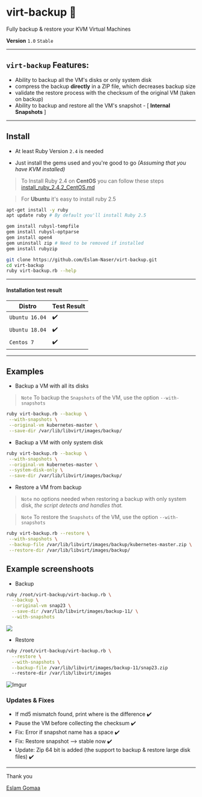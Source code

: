 # virt-backup :rocket:
Fully backup & restore your KVM Virtual Machines 

**Version**  `1.0` `Stable` 

---

## `virt-backup` Features:

* Ability to backup all the VM's disks or only system disk
* compress the backup **directly** in a ZIP file, which decreases backup size
* validate the restore process with the checksum of the original VM (taken on backup)
* Ability to backup and restore all the VM's snapshot - [ **Internal Snapshots** ]


---

## Install

* At least Ruby Version `2.4` is needed

* Just install the gems used and you're good to go *(Assuming that you have KVM installed)*



> To Install Ruby 2.4 on **CentOS** you can follow these steps [install_ruby_2.4.2_CentOS.md](docs/install_ruby_2.4.2_CentOS.md)



> For **Ubuntu** it's easy to install ruby 2.5
```bash
apt-get install -y ruby
apt update ruby # By default you'll install Ruby 2.5
```

```bash
gem install rubysl-tempfile
gem install rubysl-optparse
gem install open4
gem uninstall zip # Need to be removed if installed
gem install rubyzip
```

```bash
git clone https://github.com/Eslam-Naser/virt-backup.git
cd virt-backup
ruby virt-backup.rb --help
```

---

#### Installation test result

| Distro         | Test Result |
| -------------- | ----------- |
| `Ubuntu 16.04` | ✔️           |
| `Ubuntu 18.04` | ✔️           |
| `Centos 7`     | ✔️           |


---

## Examples

* Backup a VM with all its disks

> `Note` To backup the `Snapshots` of the VM, use the option `--with-snapshots`

```bash
ruby virt-backup.rb --backup \
 --with-snapshots \
 --original-vm kubernetes-master \
 --save-dir /var/lib/libvirt/images/backup/
```

* Backup a VM with only system disk

```bash
ruby virt-backup.rb --backup \
 --with-snapshots \
 --original-vm kubernetes-master \
 --system-disk-only \
 --save-dir /var/lib/libvirt/images/backup/
```

* Restore a VM from backup

> `Note` no options needed when restoring a backup with only system disk, *the script detects and handles that.*

> `Note` To restore the `Snapshots` of the VM, use the option `--with-snapshots`

```bash
ruby virt-backup.rb --restore \
 --with-snapshots \
 --backup-file /var/lib/libvirt/images/backup/kubernetes-master.zip \
 --restore-dir /var/lib/libvirt/images/backup/
```

## Example screenshoots



* Backup

```bash
ruby /root/virt-backup/virt-backup.rb \
  --backup \
  --original-vm snap23 \
  --save-dir /var/lib/libvirt/images/backup-11/ \
  --with-snapshots
```

![](https://i.imgur.com/msxoiYc.png)



* Restore

```bash
ruby /root/virt-backup/virt-backup.rb \
  --restore \
  --with-snapshots \
  --backup-file /var/lib/libvirt/images/backup-11/snap23.zip 
  --restore-dir /var/lib/libvirt/images
```

![Imgur](https://i.imgur.com/Uoh7Zpq.png)





### Updates & Fixes

* If md5 mismatch found, print where is the difference ✔️
* Pause the VM before collecting the checksum ✔️
* Fix: Error if snapshot name has a space ✔️
* Fix: Restore snapshot --> stable now ✔️
* Update: Zip 64 bit is added (the support to backup & restore large disk files) ✔️

---



Thank you

[Eslam Gomaa](https://www.linkedin.com/in/eslam-gomaa/)

